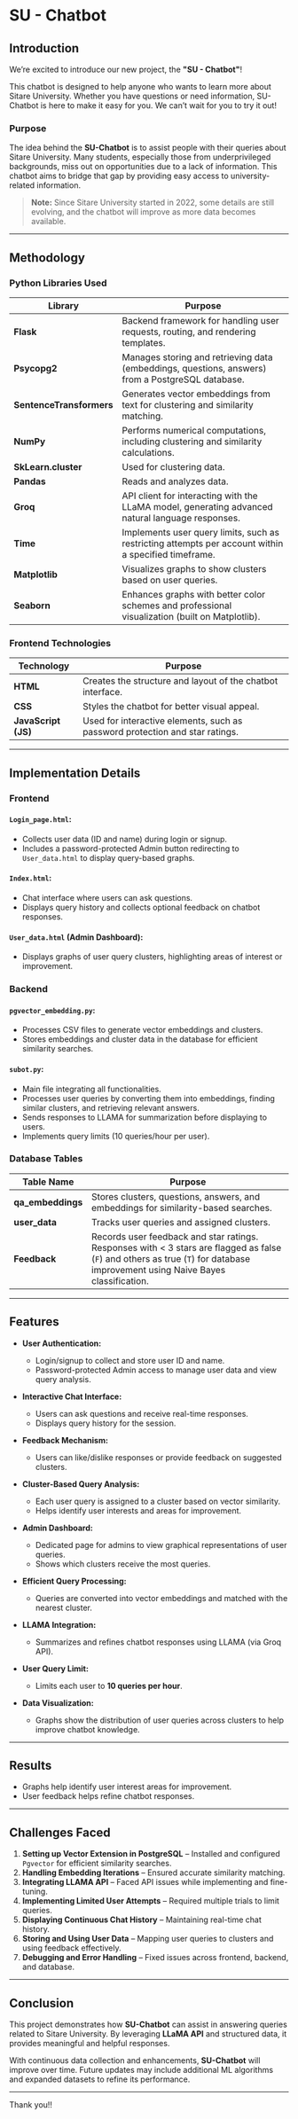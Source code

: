 # SU - Chatbot

## Introduction

We’re excited to introduce our new project, the **"SU - Chatbot"**!

This chatbot is designed to help anyone who wants to learn more about Sitare University. Whether you have questions or need information, SU-Chatbot is here to make it easy for you. We can’t wait for you to try it out!

### Purpose
The idea behind the **SU-Chatbot** is to assist people with their queries about Sitare University. Many students, especially those from underprivileged backgrounds, miss out on opportunities due to a lack of information. This chatbot aims to bridge that gap by providing easy access to university-related information.

> **Note:** Since Sitare University started in 2022, some details are still evolving, and the chatbot will improve as more data becomes available.

---

## Methodology

### Python Libraries Used

| Library              | Purpose  |
|----------------------|----------|
| **Flask**           | Backend framework for handling user requests, routing, and rendering templates. |
| **Psycopg2**        | Manages storing and retrieving data (embeddings, questions, answers) from a PostgreSQL database. |
| **SentenceTransformers** | Generates vector embeddings from text for clustering and similarity matching. |
| **NumPy**           | Performs numerical computations, including clustering and similarity calculations. |
| **SkLearn.cluster** | Used for clustering data. |
| **Pandas**         | Reads and analyzes data. |
| **Groq**            | API client for interacting with the LLaMA model, generating advanced natural language responses. |
| **Time**            | Implements user query limits, such as restricting attempts per account within a specified timeframe. |
| **Matplotlib**      | Visualizes graphs to show clusters based on user queries. |
| **Seaborn**         | Enhances graphs with better color schemes and professional visualization (built on Matplotlib). |

### Frontend Technologies

| Technology          | Purpose  |
|---------------------|----------|
| **HTML**           | Creates the structure and layout of the chatbot interface. |
| **CSS**            | Styles the chatbot for better visual appeal. |
| **JavaScript (JS)** | Used for interactive elements, such as password protection and star ratings. |

---

## Implementation Details

### **Frontend**

#### `Login_page.html`:
- Collects user data (ID and name) during login or signup.
- Includes a password-protected Admin button redirecting to `User_data.html` to display query-based graphs.

#### `Index.html`:
- Chat interface where users can ask questions.
- Displays query history and collects optional feedback on chatbot responses.

#### `User_data.html` (Admin Dashboard):
- Displays graphs of user query clusters, highlighting areas of interest or improvement.

### **Backend**

#### `pgvector_embedding.py`:
- Processes CSV files to generate vector embeddings and clusters.
- Stores embeddings and cluster data in the database for efficient similarity searches.

#### `subot.py`:
- Main file integrating all functionalities.
- Processes user queries by converting them into embeddings, finding similar clusters, and retrieving relevant answers.
- Sends responses to LLAMA for summarization before displaying to users.
- Implements query limits (10 queries/hour per user).

### **Database Tables**

| Table Name         | Purpose  |
|--------------------|----------|
| **qa_embeddings**  | Stores clusters, questions, answers, and embeddings for similarity-based searches. |
| **user_data**      | Tracks user queries and assigned clusters. |
| **Feedback**       | Records user feedback and star ratings. Responses with < 3 stars are flagged as false (`F`) and others as true (`T`) for database improvement using Naive Bayes classification. |

---

## Features

- **User Authentication:** 
  - Login/signup to collect and store user ID and name.
  - Password-protected Admin access to manage user data and view query analysis.

- **Interactive Chat Interface:** 
  - Users can ask questions and receive real-time responses.
  - Displays query history for the session.

- **Feedback Mechanism:** 
  - Users can like/dislike responses or provide feedback on suggested clusters.

- **Cluster-Based Query Analysis:** 
  - Each user query is assigned to a cluster based on vector similarity.
  - Helps identify user interests and areas for improvement.

- **Admin Dashboard:** 
  - Dedicated page for admins to view graphical representations of user queries.
  - Shows which clusters receive the most queries.

- **Efficient Query Processing:** 
  - Queries are converted into vector embeddings and matched with the nearest cluster.

- **LLAMA Integration:** 
  - Summarizes and refines chatbot responses using LLAMA (via Groq API).

- **User Query Limit:** 
  - Limits each user to **10 queries per hour**.

- **Data Visualization:** 
  - Graphs show the distribution of user queries across clusters to help improve chatbot knowledge.

---

## Results
- Graphs help identify user interest areas for improvement.
- User feedback helps refine chatbot responses.

---


## Challenges Faced

1. **Setting up Vector Extension in PostgreSQL** – Installed and configured `Pgvector` for efficient similarity searches.
2. **Handling Embedding Iterations** – Ensured accurate similarity matching.
3. **Integrating LLAMA API** – Faced API issues while implementing and fine-tuning.
4. **Implementing Limited User Attempts** – Required multiple trials to limit queries.
5. **Displaying Continuous Chat History** – Maintaining real-time chat history.
6. **Storing and Using User Data** – Mapping user queries to clusters and using feedback effectively.
7. **Debugging and Error Handling** – Fixed issues across frontend, backend, and database.

---

## Conclusion
This project demonstrates how **SU-Chatbot** can assist in answering queries related to Sitare University. By leveraging **LLaMA API** and structured data, it provides meaningful and helpful responses.

With continuous data collection and enhancements, **SU-Chatbot** will improve over time. Future updates may include additional ML algorithms and expanded datasets to refine its performance.

---

Thank you!!

